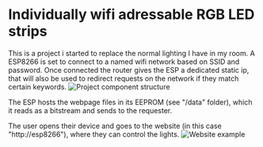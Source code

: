 # Individually wifi adressable RGB LED strips
This is a project i started to replace the normal lighting I have in my room. 
A ESP8266 is set to connect to a named wifi network based on SSID and password. Once connected the router gives the ESP a dedicated static ip, that will also be used to redirect requests on the network if they match certain keywords.
![Project component structure](https://user-images.githubusercontent.com/35771181/154945298-2cc1fb18-5868-42b4-981b-8bc8f7bad0a8.png)

The ESP hosts the webpage files in its EEPROM (see "/data" folder), which it reads as a bitstream and sends to the requester.

The user opens their device and goes to the website (in this case "http://esp8266"), where they can control the lights.
![Website example](https://user-images.githubusercontent.com/35771181/154938757-79b21571-8329-4e16-8fd5-35351955dd6e.png)


